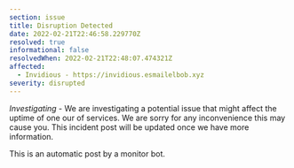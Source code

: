 ```yaml
---
section: issue
title: Disruption Detected
date: 2022-02-21T22:46:58.229770Z
resolved: true
informational: false
resolvedWhen: 2022-02-21T22:48:07.474321Z
affected:
  - Invidious - https://invidious.esmailelbob.xyz
severity: disrupted
---
```

*Investigating* - We are investigating a potential issue that might affect the uptime of one our of services. We are sorry for any inconvenience this may cause you. This incident post will be updated once we have more information.

This is an automatic post by a monitor bot.
        
